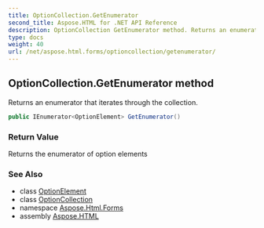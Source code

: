 ```yaml
---
title: OptionCollection.GetEnumerator
second_title: Aspose.HTML for .NET API Reference
description: OptionCollection GetEnumerator method. Returns an enumerator that iterates through the collection
type: docs
weight: 40
url: /net/aspose.html.forms/optioncollection/getenumerator/
---
```

## OptionCollection.GetEnumerator method

Returns an enumerator that iterates through the collection.

```csharp
public IEnumerator<OptionElement> GetEnumerator()
```

### Return Value

Returns the enumerator of option elements

### See Also

* class [OptionElement](../../optionelement/)
* class [OptionCollection](../)
* namespace [Aspose.Html.Forms](../../../aspose.html.forms/)
* assembly [Aspose.HTML](../../../)
